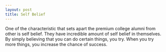 ```yaml
---
layout: post
title: Self Belief
---
```


One of the characteristic that sets apart the premium college alumni from other is self belief. They have incredible amount of self belief in themselves. By simply believing that you can do certain things, you try. When you try more things, you increase the chance of success.